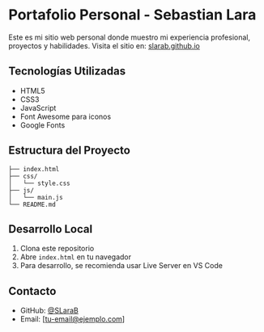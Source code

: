 # Portafolio Personal - Sebastian Lara

Este es mi sitio web personal donde muestro mi experiencia profesional, proyectos y habilidades. 
Visita el sitio en: [slarab.github.io](https://slarab.github.io)

## Tecnologías Utilizadas
- HTML5
- CSS3
- JavaScript
- Font Awesome para iconos
- Google Fonts

## Estructura del Proyecto
```
├── index.html
├── css/
│   └── style.css
├── js/
│   └── main.js
└── README.md
```

## Desarrollo Local
1. Clona este repositorio
2. Abre `index.html` en tu navegador
3. Para desarrollo, se recomienda usar Live Server en VS Code

## Contacto
- GitHub: [@SLaraB](https://github.com/SLaraB)
- Email: [tu-email@ejemplo.com]